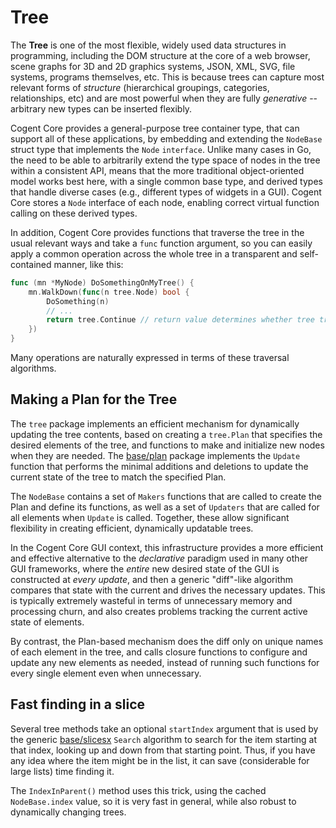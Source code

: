# Tree

The **Tree** is one of the most flexible, widely used data structures in programming, including the DOM structure at the core of a web browser, scene graphs for 3D and 2D graphics systems, JSON, XML, SVG, file systems, programs themselves, etc.  This is because trees can capture most relevant forms of *structure* (hierarchical groupings, categories, relationships, etc) and are most powerful when they are fully *generative* -- arbitrary new types can be inserted flexibly.

Cogent Core provides a general-purpose tree container type, that can support all of these applications, by embedding and extending the `NodeBase` struct type that implements the `Node` `interface`.  Unlike many cases in Go, the need to be able to arbitrarily extend the type space of nodes in the tree within a consistent API, means that the more traditional object-oriented model works best here, with a single common base type, and derived types that handle diverse cases (e.g., different types of widgets in a GUI).  Cogent Core stores a `Node` interface of each node, enabling correct virtual function calling on these derived types.

In addition, Cogent Core provides functions that traverse the tree in the usual relevant ways and take a `func` function argument, so you can easily apply a common operation across the whole tree in a transparent and self-contained manner, like this:

```go
func (mn *MyNode) DoSomethingOnMyTree() {
	mn.WalkDown(func(n tree.Node) bool {
		DoSomething(n)
		// ...
		return tree.Continue // return value determines whether tree traversal continues or not
	})
}
```

Many operations are naturally expressed in terms of these traversal algorithms.

## Making a Plan for the Tree

The `tree` package implements an efficient mechanism for dynamically updating the tree contents, based on creating a `tree.Plan` that specifies the desired elements of the tree, and functions to make and initialize new nodes when they are needed. The [base/plan](../base/plan) package implements the `Update` function that performs the minimal additions and deletions to update the current state of the tree to match the specified Plan.

The `NodeBase` contains a set of `Makers` functions that are called to create the Plan and define its functions, as well as a set of `Updaters` that are called for all elements when `Update` is called.  Together, these allow significant flexibility in creating efficient, dynamically updatable trees.

In the Cogent Core GUI context, this infrastructure provides a more efficient and effective alternative to the _declarative_ paradigm used in many other GUI frameworks, where the _entire_ new desired state of the GUI is constructed at _every update_, and then a generic "diff"-like algorithm compares that state with the current and drives the necessary updates.  This is typically extremely wasteful in terms of unnecessary memory and processing churn, and also creates problems tracking the current active state of elements.

By contrast, the Plan-based mechanism does the diff only on unique names of each element in the tree, and calls closure functions to configure and update any new elements as needed, instead of running such functions for every single element even when unnecessary.

## Fast finding in a slice

Several tree methods take an optional `startIndex` argument that is used by the generic [base/slicesx](../base/slicesx) `Search` algorithm to search for the item starting at that index, looking up and down from that starting point.  Thus, if you have any idea where the item might be in the list, it can save (considerable for large lists) time finding it.

The `IndexInParent()` method uses this trick, using the cached `NodeBase.index` value, so it is very fast in general, while also robust to dynamically changing trees.



